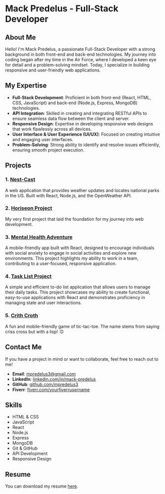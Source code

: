 # Mack Predelus - Full-Stack Developer

## About Me

Hello! I'm Mack Predelus, a passionate Full-Stack Developer with a strong background in both front-end and back-end technologies. My journey into coding began after my time in the Air Force, where I developed a keen eye for detail and a problem-solving mindset. Today, I specialize in building responsive and user-friendly web applications.

## My Expertise

- **Full-Stack Development**: Proficient in both front-end (React, HTML, CSS, JavaScript) and back-end (Node.js, Express, MongoDB) technologies.
- **API Integration**: Skilled in creating and integrating RESTful APIs to ensure seamless data flow between the client and server.
- **Responsive Design**: Expertise in developing responsive web designs that work flawlessly across all devices.
- **User Interface & User Experience (UI/UX)**: Focused on creating intuitive and engaging user interfaces.
- **Problem-Solving**: Strong ability to identify and resolve issues efficiently, ensuring smooth project execution.

## Projects

### 1. [Nest-Cast](https://mpredelus3.github.io/nest-cast/home.html)
A web application that provides weather updates and locates national parks in the US. Built with React, Node.js, and the OpenWeather API.

### 2. [Horiseon Project](https://mpredelus3.github.io/horiseon01/)
My very first project that laid the foundation for my journey into web development.

### 3. [Mental Health Adventure](https://mental-health-adventure.onrender.com/)
A mobile-friendly app built with React, designed to encourage individuals with social anxiety to engage in social activities and explore new environments. This project highlights my ability to work in a team, contributing to a user-focused, responsive application.

### 4. [Task List Project](https://mpredelus3.github.io/task-board/)
A simple and efficient to-do list application that allows users to manage their daily tasks. This project showcases my ability to create functional, easy-to-use applications with React and demonstrates proficiency in managing state and user interactions.

### 5. [Crith Croth](https://crithcroth.netlify.app/)
A fun and mobile-friendly game of tic-tac-toe. The name stems from saying criss cross but with a lisp! :D

## Contact Me

If you have a project in mind or want to collaborate, feel free to reach out to me!

- **Email**: [mpredelus3@gmail.com](mailto:mpredelus3@gmail.com)
- **LinkedIn**: [linkedin.com/in/mack-predelus](https://www.linkedin.com/in/mack-predelus-1aaa83156)
- **GitHub**: [github.com/mpredelus3](https://github.com/mpredelus3)
- **Fiverr**: [fiverr.com/yourfiverrusername](https://www.fiverr.com/yourfiverrusername)

## Skills

- HTML & CSS
- JavaScript
- React
- Node.js
- Express
- MongoDB
- Git & GitHub
- API Development
- Responsive Design

## Resume

You can download my resume [here](./assets/Documents/resume.pdf).
